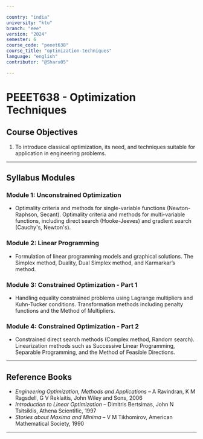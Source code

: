 ```yaml
---

country: "india"
university: "ktu"
branch: "eee"
version: "2024"
semester: 6
course_code: "peeet638"
course_title: "optimization-techniques"
language: "english"
contributor: "@Sharx05"

---
```


# PEEET638 - Optimization Techniques

## Course Objectives

1.  To introduce classical optimization, its need, and techniques suitable for application in engineering problems.

---

## Syllabus Modules

### Module 1: Unconstrained Optimization

-   Optimality criteria and methods for single-variable functions (Newton-Raphson, Secant). Optimality criteria and methods for multi-variable functions, including direct search (Hooke-Jeeves) and gradient search (Cauchy's, Newton's).

### Module 2: Linear Programming

-   Formulation of linear programming models and graphical solutions. The Simplex method, Duality, Dual Simplex method, and Karmarkar’s method.

### Module 3: Constrained Optimization - Part 1

-   Handling equality constrained problems using Lagrange multipliers and Kuhn-Tucker conditions. Transformation methods including penalty functions and the Method of Multipliers.

### Module 4: Constrained Optimization - Part 2

-   Constrained direct search methods (Complex method, Random search). Linearization methods such as Successive Linear Programming, Separable Programming, and the Method of Feasible Directions.

---

## Reference Books

-   *Engineering Optimization, Methods and Applications* – A Ravindran, K M Ragsdell, G V Reklaitis, John Wiley and Sons, 2006
-   *Introduction to Linear Optimization* – Dimitris Bertsimas, John N Tsitsiklis, Athena Scientific, 1997
-   *Stories about Maxima and Minima* – V M Tikhomirov, American Mathematical Society, 1990

---
